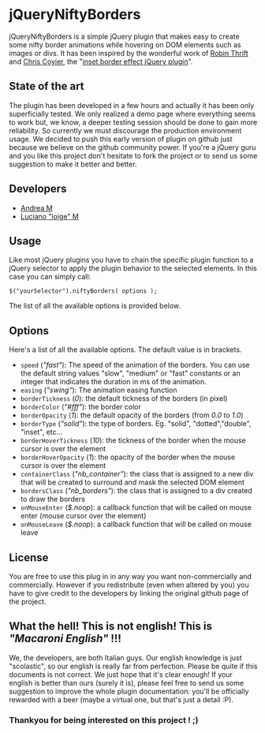 jQueryNiftyBorders
==================
jQueryNiftyBorders is a simple jQuery plugin that makes easy to create some nifty border animations while hovering on DOM elements such as images or divs.
It has been inspired by the wonderful work of [Robin Thrift](http://twitter.com/RobinThrift) and [Chris Coyier](http://twitter.com/chriscoyier), the "[inset border effect jQuery plugin](http://css-tricks.com/inset-border-effect/)".


## State of the art ##
The plugin has been developed in a few hours and actually it has been only superficially tested. We only realized a demo page where everything seems to work but, we know, a deeper testing session should be done to gain more reliability.
So currently we must discourage the production environment usage.
We decided to push this early version of plugin on github just because we believe on the github community power. If you're a jQuery guru and you like this project don't hesitate to fork the project or to send us some suggestion to make it better and better.


## Developers ##
- [Andrea M](mailto:kapitan0@hotmail.it)
- [Luciano "loige" M](mailto:loige@hotmail.it)


## Usage ##
Like most jQuery plugins you have to chain the specific plugin function to a jQuery selector to apply the plugin behavior to the selected elements.
In this case you can simply call:

    $("yourSelector").niftyBorders( options );

The list of all the available options is provided below.


## Options ##
Here's a list of all the available options. The default value is in brackets.

- `speed` (_"fast"_): The speed of the animation of the borders. You can use the default string values "slow", "medium" or "fast" constants or an integer that indicates the duration in ms of the animation.
- `easing` (_"swing"_): The animation easing function
- `borderTickness` (_0_): the default tickness of the borders (in pixel)
- `borderColor` (_"#fff"_): the border color
- `borderOpacity` (_1_): the default opacity of the borders (from _0.0_ to _1.0_)
- `borderType` (_"solid"_):  the type of borders. Eg. "solid", "dotted","double", "inset", etc...
- `borderHoverTickness` (_10_):  the tickness of the border when the mouse cursor is over the element
- `borderHoverOpacity` (_1_): the opacity of the border when the mouse cursor is over the element
- `containerClass` (_"nb_container"_): the class that is assigned to a new div that will be created to surround and mask the selected DOM element
- `bordersClass` (_"nb_borders"_): the class that is assigned to a div created to draw the borders
- `onMouseEnter` (_$.noop_): a callback function that will be called on mouse enter (mouse cursor over the element)
- `onMouseLeave` (_$.noop_): a callback function that will be called on mouse leave

## License ##
You are free to use this plug in in any way you want non-commercially and commercially. However if you redistribute (even when altered by you) you have to give credit to the developers by linking the original github page of the project.


## What the hell! This is not english! This is _"Macaroni English"_ !!! ##
We, the developers, are both Italian guys. Our english knowledge is just "scolastic", so our english is really far from perfection. Please be quite if this documents is not correct. We just hope that it's clear enough! If your english is better than ours (surely it is), please feel free to send us some suggestion to improve the whole plugin documentation: you'll be officially rewarded with a beer (maybe a virtual one, but that's just a detail :P).

### Thankyou for being interested on this project ! ;) ###